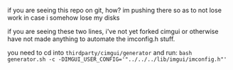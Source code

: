 if you are seeing this repo on git, how?
im pushing there so as to not lose work in case i somehow lose my disks

if you are seeing these two lines, i've not yet forked cimgui or otherwise have not made anything to automate the imconfig.h stuff.

you need to cd into `thirdparty/cimgui/generator` and run: `bash generator.sh -c -DIMGUI_USER_CONFIG='"../../../lib/imgui/imconfig.h"'`
